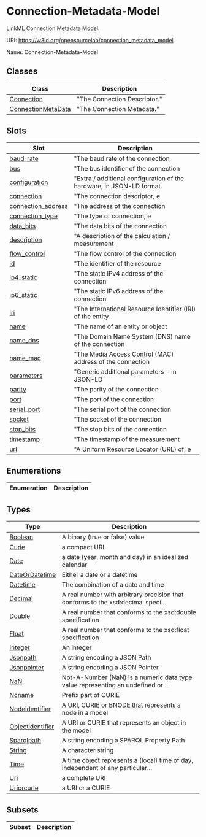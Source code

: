 # Connection-Metadata-Model

LinkML Connection Metadata Model.

URI: https://w3id.org/opensourcelab/connection_metadata_model

Name: Connection-Metadata-Model



## Classes

| Class | Description |
| --- | --- |
| [Connection](Connection.md) | "The Connection Descriptor." |
| [ConnectionMetaData](ConnectionMetaData.md) | "The Connection Metadata." |



## Slots

| Slot | Description |
| --- | --- |
| [baud_rate](baud_rate.md) | "The baud rate of the connection |
| [bus](bus.md) | "The bus identifier of the connection |
| [configuration](configuration.md) | "Extra / additional configuration of the hardware, in JSON-LD format |
| [connection](connection.md) | "The connection descriptor, e |
| [connection_address](connection_address.md) | "The address of the connection |
| [connection_type](connection_type.md) | "The type of connection, e |
| [data_bits](data_bits.md) | "The data bits of the connection |
| [description](description.md) | "A description of the calculation / measurement |
| [flow_control](flow_control.md) | "The flow control of the connection |
| [id](id.md) | "The identifier of the resource |
| [ip4_static](ip4_static.md) | "The static IPv4 address of the connection |
| [ip6_static](ip6_static.md) | "The static IPv6 address of the connection |
| [iri](iri.md) | "The International Resource Identifier (IRI) of the entity |
| [name](name.md) | "The name of an entity or object |
| [name_dns](name_dns.md) | "The Domain Name System (DNS) name of the connection |
| [name_mac](name_mac.md) | "The Media Access Control (MAC) address of the connection |
| [parameters](parameters.md) | "Generic additional parameters - in JSON-LD |
| [parity](parity.md) | "The parity of the connection |
| [port](port.md) | "The port of the connection |
| [serial_port](serial_port.md) | "The serial port of the connection |
| [socket](socket.md) | "The socket of the connection |
| [stop_bits](stop_bits.md) | "The stop bits of the connection |
| [timestamp](timestamp.md) | "The timestamp of the measurement |
| [url](url.md) | "A Uniform Resource Locator (URL) of, e |


## Enumerations

| Enumeration | Description |
| --- | --- |


## Types

| Type | Description |
| --- | --- |
| [Boolean](Boolean.md) | A binary (true or false) value |
| [Curie](Curie.md) | a compact URI |
| [Date](Date.md) | a date (year, month and day) in an idealized calendar |
| [DateOrDatetime](DateOrDatetime.md) | Either a date or a datetime |
| [Datetime](Datetime.md) | The combination of a date and time |
| [Decimal](Decimal.md) | A real number with arbitrary precision that conforms to the xsd:decimal speci... |
| [Double](Double.md) | A real number that conforms to the xsd:double specification |
| [Float](Float.md) | A real number that conforms to the xsd:float specification |
| [Integer](Integer.md) | An integer |
| [Jsonpath](Jsonpath.md) | A string encoding a JSON Path |
| [Jsonpointer](Jsonpointer.md) | A string encoding a JSON Pointer |
| [NaN](NaN.md) | Not-A-Number (NaN) is a numeric data type value representing an undefined or ... |
| [Ncname](Ncname.md) | Prefix part of CURIE |
| [Nodeidentifier](Nodeidentifier.md) | A URI, CURIE or BNODE that represents a node in a model |
| [Objectidentifier](Objectidentifier.md) | A URI or CURIE that represents an object in the model |
| [Sparqlpath](Sparqlpath.md) | A string encoding a SPARQL Property Path |
| [String](String.md) | A character string |
| [Time](Time.md) | A time object represents a (local) time of day, independent of any particular... |
| [Uri](Uri.md) | a complete URI |
| [Uriorcurie](Uriorcurie.md) | a URI or a CURIE |


## Subsets

| Subset | Description |
| --- | --- |
